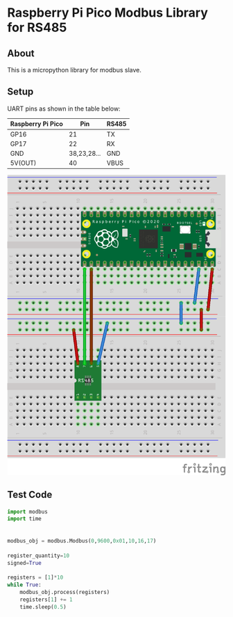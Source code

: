 # Raspberry Pi Pico Modbus Library for RS485

## About
This is a micropython library for modbus slave.

## Setup


UART pins as shown in the table below:
 
| Raspberry Pi Pico    | Pin | RS485 |
| ---                  | --- | ---    |
| GP16                 | 21     | TX      |
| GP17                 | 22     | RX      |
| GND                  | 38,23,28...       | GND      |
| 5V(OUT)            | 40     | VBUS      |


![alt text](https://github.com/Ali-KURAL/Micropython/blob/main/libs/modbus_slave_rs485/rs485_pin.png)






## Test Code 


```python
import modbus
import time


modbus_obj = modbus.Modbus(0,9600,0x01,10,16,17)

register_quantity=10
signed=True

registers = [1]*10
while True:    
    modbus_obj.process(registers)
    registers[1] += 1
    time.sleep(0.5)
```

